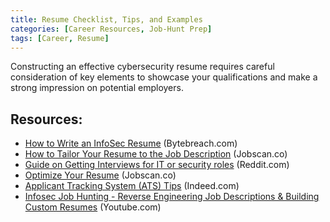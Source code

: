 ```yaml
---
title: Resume Checklist, Tips, and Examples
categories: [Career Resources, Job-Hunt Prep]
tags: [Career, Resume]
---
```

Constructing an effective cybersecurity resume requires careful consideration of key elements to showcase your qualifications and make a strong impression on potential employers.


## Resources:

- [How to Write an InfoSec Resume](https://bytebreach.com/how-to-write-an-infosec-resume) (Bytebreach.com) 
- [How to Tailor Your Resume to the Job Description](https://www.jobscan.co/blog/tailor-resume-job-description) (Jobscan.co) 
- [Guide on Getting Interviews for IT or security roles](https://www.reddit.com/r/cybersecurity/comments/11us5bv/dummies_full_guide_and_tips_on_getting_interviews) (Reddit.com) 
- [Optimize Your Resume](https://www.jobscan.co/) (Jobscan.co) 
- [Applicant Tracking System (ATS) Tips](https://in.indeed.com/career-advice/resumes-cover-letters/automated-screening-for-resumes) (Indeed.com) 
- [Infosec Job Hunting - Reverse Engineering Job Descriptions & Building Custom Resumes](https://www.youtube.com/watch?v=LKbv9-po82A) (Youtube.com) 


